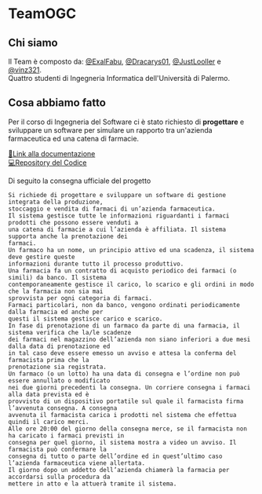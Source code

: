 # TeamOGC
## Chi siamo

Il Team è composto da: [@ExalFabu](https://github.com/ExalFabu), [@Dracarys01](https://github.com/Dracarys01), [@JustLooller](https://github.com/JustLooller) e [@vinz321](https://github.com/vinz321).  
Quattro studenti di Ingegneria Informatica dell'Università di Palermo.  

## Cosa abbiamo fatto
Per il corso di Ingegneria del Software ci è stato richiesto di **progettare** e sviluppare un software per simulare un rapporto tra un'azienda farmaceutica ed una catena di farmacie.

[📄Link alla documentazione](https://teamogc.github.io)  
[💻Repository del Codice](https://github.com/TeamOGC/PharmaGCode)  

Di seguito la consegna ufficiale del progetto

```
Si richiede di progettare e sviluppare un software di gestione integrata della produzione,
stoccaggio e vendita di farmaci di un’azienda farmaceutica.
Il sistema gestisce tutte le informazioni riguardanti i farmaci prodotti che possono essere venduti a
una catena di farmacie a cui l’azienda è affiliata. Il sistema supporta anche la prenotazione dei
farmaci.
Un farmaco ha un nome, un principio attivo ed una scadenza, il sistema deve gestire queste
informazioni durante tutto il processo produttivo.
Una farmacia fa un contratto di acquisto periodico dei farmaci (o simili) da banco. Il sistema
contemporaneamente gestisce il carico, lo scarico e gli ordini in modo che la farmacia non sia mai
sprovvista per ogni categoria di farmaci.
Farmaci particolari, non da banco, vengono ordinati periodicamente dalla farmacia ed anche per
questi il sistema gestisce carico e scarico.
In fase di prenotazione di un farmaco da parte di una farmacia, il sistema verifica che la/le scadenze
dei farmaci nel magazzino dell’azienda non siano inferiori a due mesi dalla data di prenotazione ed
in tal caso deve essere emesso un avviso e attesa la conferma del farmacista prima che la
prenotazione sia registrata.
Un farmaco (o un lotto) ha una data di consegna e l’ordine non può essere annullato o modificato
nei due giorni precedenti la consegna. Un corriere consegna i farmaci alla data prevista ed è
provvisto di un dispositivo portatile sul quale il farmacista firma l’avvenuta consegna. A consegna
avvenuta il farmacista carica i prodotti nel sistema che effettua quindi il carico merci.
Alle ore 20:00 del giorno della consegna merce, se il farmacista non ha caricato i farmaci previsti in
consegna per quel giorno, il sistema mostra a video un avviso. Il farmacista può confermare la
consegna di tutto o parte dell’ordine ed in quest’ultimo caso l’azienda farmaceutica viene allertata.
Il giorno dopo un addetto dell’azienda chiamerà la farmacia per accordarsi sulla procedura da
mettere in atto e la attuerà tramite il sistema. 
```
